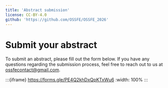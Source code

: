 ```yaml
---
title: 'Abstract submission'
license: CC-BY-4.0
github: 'https://github.com/OSSFE/OSSFE_2026'
---
```



# Submit your abstract
To submit an abstract, please fill out the form below. If you have any questions regarding the submission process, feel free to reach out to us at ossfecontact@gmail.com.

:::{iframe} https://forms.gle/PE4Q2khDxQpKTxWu6
:width: 100%
:::